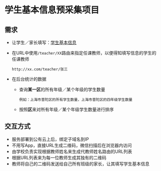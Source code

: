# 学生基本信息预采集项目
  
## 需求
* 让学生／家长填写：[学生基本信息](../student/basic-info.md)
* 在URL中使用`/teacher/XX`路由来指定任课教师，以便得知填写信息的学生的任课教师

      http://xx.com/teacher/张三
* 在后台统计的数据
   * 查询**某一区**的所有年级／某个年级的学生数量
      
         例如：上海市普陀区的所有学生数量，上海市普陀区的四年级学生数量
   * 按照**区**来对所有年级／某个年级学生数量进行排序

## 交互方式
* 服务部署到公有云上后，绑定子域名到IP
* 不用写App，直接URL生成二维码，微信扫描后在浏览器内访问
* 由学校负责实现根据教师姓名来生成代教师姓名路由的URL列表
* 根据URL列表来为每一位教师生成其独有的二维码
* 教师将自己的二维码发送给自己所有班级的家长，让其填写学生基本信息
